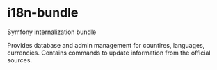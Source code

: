 # i18n-bundle
Symfony internalization bundle

Provides database and admin management for countires, languages, currencies. 
Contains commands to update information from the official sources.

